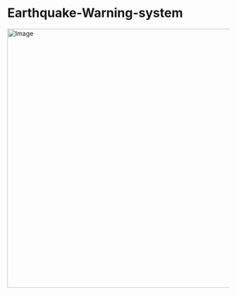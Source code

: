 ﻿# Earthquake-Warning-system

<img width="1335" height="587" alt="Image" src="https://github.com/user-attachments/assets/2282e933-bedd-4f8d-96b3-fc73a3ea3866" />
